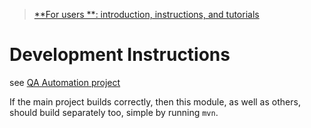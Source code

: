 > [**For users
**: introduction, instructions, and tutorials](https://qa-automation-starter.aherscu.dev/qa-testing-parent/qa-testing-example)

# Development Instructions

see [QA Automation project](https://github.com/QA-Automation-Starter/qa-automation#readme)

If the main project builds correctly, then this module, as well as others,
should build separately too, simple by running `mvn`. 
